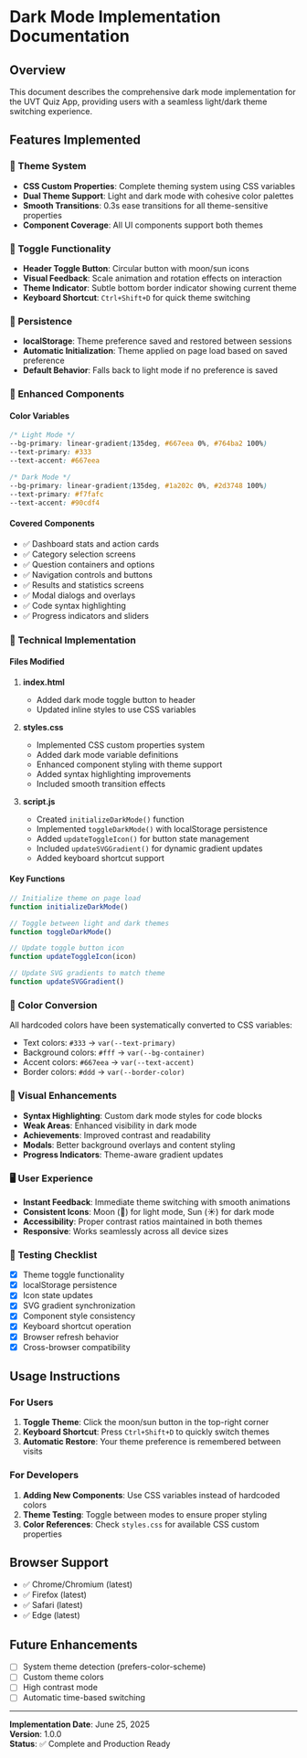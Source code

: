 # Dark Mode Implementation Documentation

## Overview
This document describes the comprehensive dark mode implementation for the UVT Quiz App, providing users with a seamless light/dark theme switching experience.

## Features Implemented

### 🎨 Theme System
- **CSS Custom Properties**: Complete theming system using CSS variables
- **Dual Theme Support**: Light and dark mode with cohesive color palettes
- **Smooth Transitions**: 0.3s ease transitions for all theme-sensitive properties
- **Component Coverage**: All UI components support both themes

### 🔄 Toggle Functionality
- **Header Toggle Button**: Circular button with moon/sun icons
- **Visual Feedback**: Scale animation and rotation effects on interaction
- **Theme Indicator**: Subtle bottom border indicator showing current theme
- **Keyboard Shortcut**: `Ctrl+Shift+D` for quick theme switching

### 💾 Persistence
- **localStorage**: Theme preference saved and restored between sessions
- **Automatic Initialization**: Theme applied on page load based on saved preference
- **Default Behavior**: Falls back to light mode if no preference is saved

### 🎯 Enhanced Components

#### Color Variables
```css
/* Light Mode */
--bg-primary: linear-gradient(135deg, #667eea 0%, #764ba2 100%)
--text-primary: #333
--text-accent: #667eea

/* Dark Mode */
--bg-primary: linear-gradient(135deg, #1a202c 0%, #2d3748 100%)
--text-primary: #f7fafc
--text-accent: #90cdf4
```

#### Covered Components
- ✅ Dashboard stats and action cards
- ✅ Category selection screens
- ✅ Question containers and options
- ✅ Navigation controls and buttons
- ✅ Results and statistics screens
- ✅ Modal dialogs and overlays
- ✅ Code syntax highlighting
- ✅ Progress indicators and sliders

### 🔧 Technical Implementation

#### Files Modified
1. **index.html**
   - Added dark mode toggle button to header
   - Updated inline styles to use CSS variables

2. **styles.css**
   - Implemented CSS custom properties system
   - Added dark mode variable definitions
   - Enhanced component styling with theme support
   - Added syntax highlighting improvements
   - Included smooth transition effects

3. **script.js**
   - Created `initializeDarkMode()` function
   - Implemented `toggleDarkMode()` with localStorage persistence
   - Added `updateToggleIcon()` for button state management
   - Included `updateSVGGradient()` for dynamic gradient updates
   - Added keyboard shortcut support

#### Key Functions
```javascript
// Initialize theme on page load
function initializeDarkMode()

// Toggle between light and dark themes
function toggleDarkMode()

// Update toggle button icon
function updateToggleIcon(icon)

// Update SVG gradients to match theme
function updateSVGGradient()
```

### 🎨 Color Conversion
All hardcoded colors have been systematically converted to CSS variables:
- Text colors: `#333` → `var(--text-primary)`
- Background colors: `#fff` → `var(--bg-container)`
- Accent colors: `#667eea` → `var(--text-accent)`
- Border colors: `#ddd` → `var(--border-color)`

### 🌟 Visual Enhancements
- **Syntax Highlighting**: Custom dark mode styles for code blocks
- **Weak Areas**: Enhanced visibility in dark mode
- **Achievements**: Improved contrast and readability
- **Modals**: Better background overlays and content styling
- **Progress Indicators**: Theme-aware gradient updates

### 🖥️ User Experience
- **Instant Feedback**: Immediate theme switching with smooth animations
- **Consistent Icons**: Moon (🌙) for light mode, Sun (☀️) for dark mode
- **Accessibility**: Proper contrast ratios maintained in both themes
- **Responsive**: Works seamlessly across all device sizes

### 🧪 Testing Checklist
- [x] Theme toggle functionality
- [x] localStorage persistence
- [x] Icon state updates
- [x] SVG gradient synchronization
- [x] Component style consistency
- [x] Keyboard shortcut operation
- [x] Browser refresh behavior
- [x] Cross-browser compatibility

## Usage Instructions

### For Users
1. **Toggle Theme**: Click the moon/sun button in the top-right corner
2. **Keyboard Shortcut**: Press `Ctrl+Shift+D` to quickly switch themes
3. **Automatic Restore**: Your theme preference is remembered between visits

### For Developers
1. **Adding New Components**: Use CSS variables instead of hardcoded colors
2. **Theme Testing**: Toggle between modes to ensure proper styling
3. **Color References**: Check `styles.css` for available CSS custom properties

## Browser Support
- ✅ Chrome/Chromium (latest)
- ✅ Firefox (latest)
- ✅ Safari (latest)
- ✅ Edge (latest)

## Future Enhancements
- [ ] System theme detection (prefers-color-scheme)
- [ ] Custom theme colors
- [ ] High contrast mode
- [ ] Automatic time-based switching

---

**Implementation Date**: June 25, 2025  
**Version**: 1.0.0  
**Status**: ✅ Complete and Production Ready

